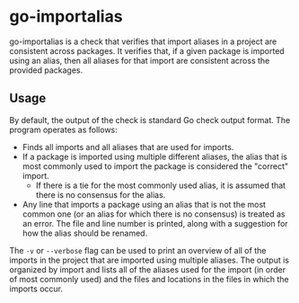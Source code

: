 go-importalias
==============
go-importalias is a check that verifies that import aliases in a project are consistent across packages. It verifies
that, if a given package is imported using an alias, then all aliases for that import are consistent across the provided
packages.

Usage
-----
By default, the output of the check is standard Go check output format. The program operates as follows:

* Finds all imports and all aliases that are used for imports.
* If a package is imported using multiple different aliases, the alias that is most commonly used to import the package
  is considered the "correct" import.
  * If there is a tie for the most commonly used alias, it is assumed that there is no consensus for the alias.
* Any line that imports a package using an alias that is not the most common one (or an alias for which there is no
  consensus) is treated as an error. The file and line number is printed, along with a suggestion for how the alias
  should be renamed.

The `-v` or `--verbose` flag can be used to print an overview of all of the imports in the project that are imported
using multiple aliases. The output is organized by import and lists all of the aliases used for the import (in order of
most commonly used) and the files and locations in the files in which the imports occur.
